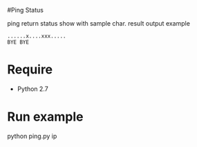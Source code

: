 #Ping Status

ping return status show with sample char. result output example
```
......x....xxx.....
BYE BYE
```

Require
=======
 * Python 2.7
 
 Run example
 ===========
 python ping.py ip

